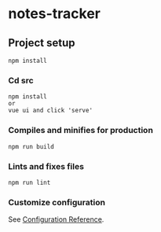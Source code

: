 # notes-tracker 

## Project setup
```
npm install
```
### Cd src

```
npm install
or
vue ui and click 'serve'
```

### Compiles and minifies for production
```
npm run build
```

### Lints and fixes files
```
npm run lint
```

### Customize configuration
See [Configuration Reference](https://cli.vuejs.org/config/).
